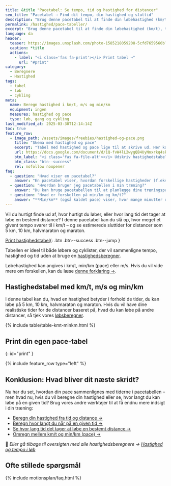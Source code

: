 ```yaml
---
title: &title "Pacetabel: Se tempo, tid og hastighed for distancer"
seo_title: "Pacetabel → Find dit tempo, din hastighed og sluttid"
description: "Brug denne pacetabel til at finde din løbehastighed (km/t), tempo (min/km) og estimeret tid for distancer fra 1 km til maraton."
permalink: /hastighed/pace-tabeller/
excerpt: "Brug denne pacetabel til at finde din løbehastighed (km/t), tempo (min/km) og estimeret tid for distancer fra 1 km til maraton."
language: da
header:
  teaser: https://images.unsplash.com/photo-1585218059208-5cfd7659560b?ixid=MnwxMjA3fDB8MHxwaG90by1wYWdlfHx8fGVufDB8fHx8&ixlib=rb-1.2.1&auto=format&fit=crop&h=300&w=400&q=10
  caption: *title
  actions:
    - label: "<i class='fas fa-print'></i> Print tabel →"
      url: "#print"
category:
  - Beregnere
  - Hastighed
tags:
  - tabel
  - løb
  - cykling
meta:
  name: Beregn hastighed i km/t, m/s og min/km
  equipment: ingen
  measures: hastighed og pace
  type: løb, gang og cykling
last_modified_at: 2025-03-30T12:14:14Z
toc: true
feature_row:
  - image_path: /assets/images/freebies/hastighed-og-pace.png
    title: "Skema med hastighed og pace"
    excerpt: "Tabel med hastighed og pace lige til at skrive ud. Her kan du hurtigt se, hvad en hastighed i km/t eller m/s svarer til i dit pace i min/km."
    url: https://docs.google.com/document/d/1Q-fvW4lL2wygQB4UyNnxrkq4sknXczDUSF7tw8hV-do/copy?usp=sharing
    btn_label: "<i class='fas fa-file-alt'></i> Udskriv hastighedstabel"
    btn_class: "btn--success"
    rel: nofollow noopener
faq:
  - question: "Hvad viser en pacetabel?"
    answer: "En pacetabel viser, hvordan forskellige hastigheder (f.eks. i km/t eller min/km) svarer til forventede sluttider på distancer som 5 km, 10 km, halvmaraton og maraton. Det er en nem måde at finde ud af, hvilket tempo du skal løbe i for at nå en bestemt tid."
  - question: "Hvordan bruger jeg pacetabellen i min træning?"
    answer: "Du kan bruge pacetabellen til at planlægge dine træningspas. Hvis du fx har et mål om at løbe 10 km på under 50 minutter, kan du slå op, hvilket tempo det svarer til – og træne efter det. Det samme gælder for lange, langsomme ture eller intervaller."
  - question: "Hvad er forskellen på min/km og km/t?"
    answer: "**Min/km** (også kaldet pace) viser, hvor mange minutter du bruger pr. kilometer – det er det mest brugte blandt løbere. **Km/t** angiver, hvor mange kilometer du løber i timen og bruges oftest blandt cyklister og på løbebånd."
---
```


Vil du hurtigt finde ud af, hvor hurtigt du løber, eller hvor lang tid det tager at løbe en bestemt distance? I denne pacetabel kan du slå op, hvor meget et givent tempo svarer til i km/t – og se estimerede sluttider for distancer som 5 km, 10 km, halvmaraton og maraton.

[Print hastighedstabel](#print){: .btn .btn--success .btn--jump }

Tabellen er ideel til både løbere og cyklister, der vil sammenligne tempo, hastighed og tid uden at bruge en [hastighedsberegner](/hastighed/).

Løbehastighed kan angives i km/t, min/km (pace) eller m/s. Hvis du vil vide mere om forskellen, kan du læse [denne forklaring →](/hastighed/).

## Hastighedstabel med km/t, m/s og min/km

I denne tabel kan du, hvad en hastighed betyder i forhold de tider, du kan løbe på 5 km, 10 km, halvmaraton og maraton. Hvis du vil have dine realistiske tider for de distancer baseret på, hvad du kan løbe på andre distancer, så tjek vores [løbsberegner](/loebesiden-jack-daniels-loebeberegner/).

{% include table/table-kmt-minkm.html %}

## Print din egen pace-tabel
{: id="print" }

{% include feature_row type="left" %}

## Konklusion: Hvad bliver dit næste skridt?

Nu har du set, hvordan din pace sammenlignes med tiderne i pacetabellen – men hvad nu, hvis du vil beregne din hastighed eller se, hvor langt du kan løbe på en given tid? Brug vores andre værktøjer til at få endnu mere indsigt i din træning:

- [Beregn din hastighed fra tid og distance →](/hastighed/beregn-hastighed/)
- [Beregn hvor langt du når på en given tid →](/hastighed/beregn-distance/)
- [Se hvor lang tid det tager at løbe en bestemt distance →](/hastighed/beregn-tid/)
- [Omregn mellem km/t og min/km (pace) →](/hastighed/omregner-tempo-fart/)

📌 *Eller gå tilbage til oversigten med alle hastighedsberegnere → [Hastighed og tempo i løb](/hastighed/)*

## Ofte stillede spørgsmål

{% include motionsplan/faq.html %}
